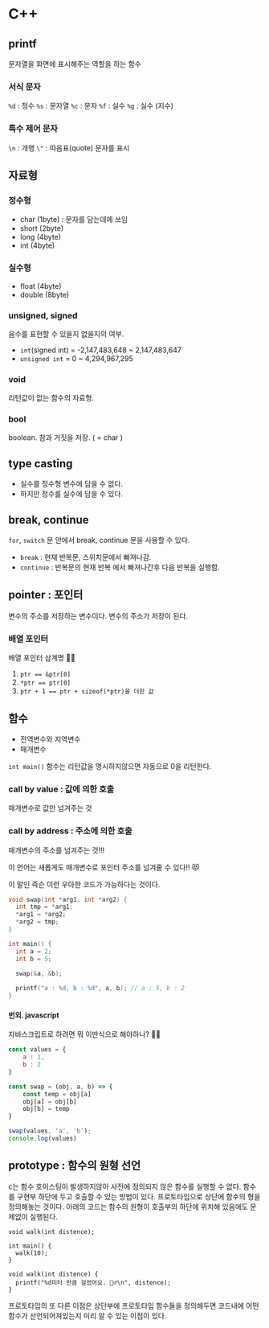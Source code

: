 # C++ 

## printf

문자열을 화면에 표시해주는 역할을 하는 함수

### 서식 문자

`%d` : 정수
`%s` : 문자열
`%c` : 문자
`%f` : 실수
`%g` : 실수 (지수)

### 특수 제어 문자

`\n` : 개행
`\"` : 따옴표(quote) 문자를 표시

## 자료형

### 정수형

* char (1byte) : 문자를 담는데에 쓰임
* short (2byte)
* long (4byte)
* int (4byte)

### 실수형

* float (4byte)
* double (8byte)

### unsigned, signed

음수를 표현할 수 있을지 없을지의 여부.

* `int`(signed int) = -2,147,483,648 ~ 2,147,483,647
* `unsigned int` = 0 ~ 4,294,967,295

### void

리턴값이 없는 함수의 자료형.

### bool

boolean. 참과 거짓을 저장. ( = char )

## type casting

* 실수를 정수형 변수에 담을 수 없다.
* 하지만 정수를 실수에 담을 수 있다. 

## break, continue

`for`, `switch` 문 안에서 break, continue 문을 사용할 수 있다.

* `break` : 현재 반복문, 스위치문에서 빠져나감.
* `continue` : 반복문의 현재 반복 에서 빠져나간후 다음 반복을 실행함.

## pointer : 포인터

변수의 주소를 저장하는 변수이다. 변수의 주소가 저장이 된다.

### 배열 포인터

배열 포인터 삼계명 👩‍⚖️

1. `ptr == &ptr[0]`
2. `*ptr == ptr[0]`
3. `ptr + 1 == ptr + sizeof(*ptr)을 더한 값`


## 함수

* 전역변수와 지역변수
* 매개변수

`int main()` 함수는 리턴값을 명시하지않으면 자동으로 0을 리턴한다.

### call by value : 값에 의한 호출

매개변수로 값만 넘겨주는 것

### call by address : 주소에 의한 호출

매개변수의 주소를 넘겨주는 것!!!

이 언어는 새롭게도 매개변수로 포인터 주소를 넘겨줄 수 있다!! 😻

이 말인 즉슨 이런 우아한 코드가 가능하다는 것이다.

``` cpp
void swap(int *arg1, int *arg2) {
  int tmp = *arg1;
  *arg1 = *arg2;
  *arg2 = tmp;
}

int main() {
  int a = 2;
  int b = 5;
  
  swap(&a, &b);

  printf("a : %d, b : %d", a, b); // a : 5, b : 2
}
```


#### 번외. javascript

자바스크립트로 하려면 뭐 이딴식으로 해야하나? 🤦‍♀️

``` javascript
const values = {
    a : 1,
    b : 2
}

const swap = (obj, a, b) => {
    const temp = obj[a]
    obj[a] = obj[b]
    obj[b] = temp
}

swap(values, 'a', 'b');
console.log(values)
```

## prototype : 함수의 원형 선언

c는 함수 호이스팅이 발생하지않아 사전에 정의되지 않은 함수를 실행할 수 없다.
함수를 구현부 하단에 두고 호출할 수 있는 방법이 있다. 프로토타입으로 상단에 함수의 형을 정의해놓는 것이다.
아래의 코드는 함수의 원형이 호출부의 하단에 위치해 있음에도 문제없이 실행된다.

```
void walk(int distence);

int main() {
  walk(10);
}

void walk(int distence) {
  printf("%d미터 만큼 걸었어요. 🚶‍♂️\n", distence);
}
```

프로토타입의 또 다른 이점은 상단부에 프로토타입 함수들을 정의해두면 코드내에 어떤 함수가 선언되어져있는지 미리 알 수 있는 이점이 있다.